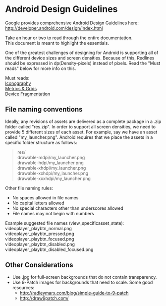 Android Design Guidelines
===

Google provides comprehensive Android Design Guidelines here:  
http://developer.android.com/design/index.html

Take an hour or two to read through the entire documentation.  
This document is meant to highlight the essentials.  

One of the greatest challenges of designing for Android is supporting all of the 
different device sizes and screen densities.  Because of this, Redlines should be 
expressed in dp(Density-pixels) instead of pixels.  Read the "Must reads" below
for more info on this.

Must reads:  
[Iconography](http://developer.android.com/design/style/iconography.html)  
[Metrics & Grids](http://developer.android.com/design/style/metrics-grids.html)  
[Device Fragmentation](http://developer.android.com/about/dashboards/index.html)  


File naming conventions
---------------------

Ideally, any revisions of assets are delivered as a complete package in a .zip 
folder called "res.zip".  In order to support all screen densities, we need to 
provide 5 different sizes of each asset.  For example, say we have an asset
called "my_launcher.png".  Android requires that we place the assets in a 
specific folder structure as follows:

> res/  
> 	drawable-mdpi/my_launcher.png  
> 	drawable-hdpi/my_launcher.png  
> 	drawable-xhdpi/my_launcher.png  
> 	drawable-xxhdpi/my_launcher.png  
> 	drawable-xxxhdpi/my_launcher.png  
	
Other file naming rules:
* No spaces allowed in file names
* No capital letters allowed
* No special characters other than underscores allowed
* File names may not begin with numbers

Example suggested file names (view_specificasset_state):  
videoplayer_playbtn_normal.png  
videoplayer_playbtn_pressed.png  
videoplayer_playbtn_focused.png  
videoplayer_playbtn_disabled.png  
videoplayer_playbtn_disabled_focused.png  


Other Considerations
---------------------
* Use .jpg for full-screen backgrounds that do not contain transparency.
* Use 9-Patch images for backgrounds that need to scale.  Some good resources: 
	- http://radleymarx.com/blog/simple-guide-to-9-patch
	- http://draw9patch.com/

